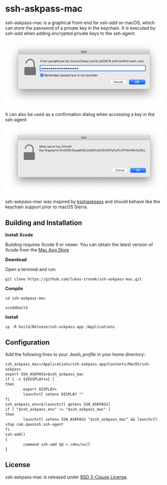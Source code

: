 # ssh-askpass-mac

ssh-askpass-mac is a graphical front-end for _ssh-add_ on macOS, which can store the password of a private key in the keychain. It is executed by _ssh-add_ when adding encrypted private keys to the ssh-agent:

![screenshot](https://github.com/lukas-zronek/screenshots/blob/master/ssh-askpass-mac/passphrase.png  "Screenshot of ssh-askpass-mac")

It can also be used as a confirmation dialog when accessing a key in the ssh-agent:

![screenshot](https://github.com/lukas-zronek/screenshots/blob/master/ssh-askpass-mac/confirmation.png  "Screenshot of ssh-askpass-mac")

ssh-askpass-mac was inspired by [ksshaskpass](https://github.com/KDE/ksshaskpass) and should behave like the keychain support prior to macOS Sierra.

## Building and Installation

**Install Xcode**

Building requires Xcode 9 or newer. You can obtain the latest version of Xcode from the [Mac App Store](https://itunes.apple.com/us/app/xcode/id497799835)

**Download**

Open a terminal and run:
```
git clone https://github.com/lukas-zronek/ssh-askpass-mac.git
```

**Compile**
```
cd ssh-askpass-mac
```

```
xcodebuild
```

**Install**

```
cp -R build/Release/ssh-askpass.app /Applications
```

## Configuration

Add the following lines to your _.bash_profile_ in your home directory:

```
ssh_askpass_mac=/Applications/ssh-askpass.app/Contents/MacOS/ssh-askpass
export SSH_ASKPASS=$ssh_askpass_mac
if [ -z ${DISPLAY+x} ]
then
        export DISPLAY=
        launchctl setenv DISPLAY ""
fi
ssh_askpass_env=$(launchctl getenv SSH_ASKPASS)
if [ "$ssh_askpass_env" != "$ssh_askpass_mac" ]
then
        launchctl setenv SSH_ASKPASS "$ssh_askpass_mac" && launchctl stop com.openssh.ssh-agent
fi
ssh-add()
{
        command ssh-add $@ < /dev/null
}
```

## License

ssh-askpass-mac is released under [BSD 2-Clause License](https://github.com/lukas-zronek/ssh-askpass-mac/blob/master/LICENSE).
